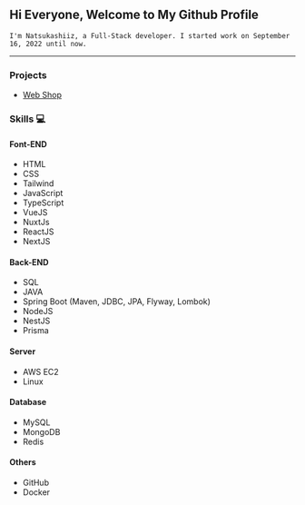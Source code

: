 ## Hi Everyone, Welcome to My Github Profile

`I'm Natsukashiiz, a Full-Stack developer. I started work on September 16, 2022 until now.`

<hr>

### Projects
  * [Web Shop](https://shop.natsukashiiz.online)

### Skills 💻
#### Font-END
  * HTML
  * CSS
  * Tailwind
  * JavaScript
  * TypeScript
  * VueJS
  * NuxtJs
  * ReactJS
  * NextJS

#### Back-END
  * SQL
  * JAVA
  * Spring Boot (Maven, JDBC, JPA, Flyway, Lombok)
  * NodeJS
  * NestJS
  * Prisma

#### Server
  * AWS EC2
  * Linux

#### Database
  * MySQL
  * MongoDB
  * Redis

#### Others
  * GitHub
  * Docker
